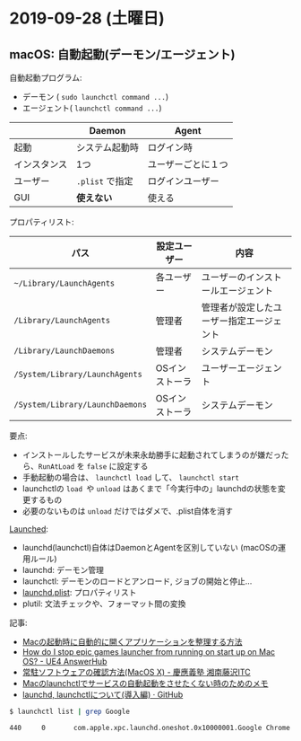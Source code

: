 # 2019-09-28 (土曜日)

## macOS: 自動起動(デーモン/エージェント)

自動起動プログラム:

- デーモン ( `sudo launchctl command ...`)
- エージェント( `launchctl command ...`)

|           | Daemon              | Agent                   |
| ---------- | ------------------- | ----------------------- |
| 起動        | システム起動時        |  ログイン時               |
| インスタンス | 1つ                 |  ユーザーごとに１つ        |
| ユーザー     | `.plist` で指定     |  ログインユーザー          |
| GUI        |  **使えない**        |  使える                  |

プロパティリスト:

| パス                      |  設定ユーザー |  内容          |
| ------------------------- | ---------- |  ------------ |
| `~/Library/LaunchAgents`  | 各ユーザー   | ユーザーのインストールエージェント        |
| `/Library/LaunchAgents`   | 管理者      | 管理者が設定したユーザー指定エージェント |
| `/Library/LaunchDaemons`  | 管理者      | システムデーモン |
| `/System/Library/LaunchAgents` | OSインストーラ | ユーザーエージェント |
| `/System/Library/LaunchDaemons` | OSインストーラ | システムデーモン    |

要点:

- インストールしたサービスが未来永劫勝手に起動されてしまうのが嫌だったら、`RunAtLoad` を `false` に設定する
- 手動起動の場合は、 `launchctl load` して、 `launchctl start`
- launchctlの `load `や `unload` はあくまで「今実行中の」launchdの状態を変更するもの
- 必要のないものは `unload` だけではダメで、.plist自体を消す

[Launched](https://ja.wikipedia.org/wiki/Launchd):

- launchd(launchctl)自体はDaemonとAgentを区別していない (macOSの運用ルール)
- launchd: デーモン管理
- launchctl: デーモンのロードとアンロード,  ジョブの開始と停止...
- [launchd.plist](https://ja.wikipedia.org/wiki/%E3%83%97%E3%83%AD%E3%83%91%E3%83%86%E3%82%A3%E3%83%AA%E3%82%B9%E3%83%88): プロパティリスト
- plutil: 文法チェックや、フォーマット間の変換

記事:

- [Macの起動時に自動的に開くアプリケーションを整理する方法](http://inforati.jp/apple/mac-tips-techniques/system-hints/identify-login-items-of-macos-account.html)
- [How do I stop epic games launcher from running on start up on Mac OS? - UE4 AnswerHub](https://answers.unrealengine.com/questions/900584/how-do-i-stop-epic-games-launcher-from-running-on.html)
- [常駐ソフトウェアの確認方法(MacOS X) - 慶應義塾 湘南藤沢ITC](https://www.sfc.itc.keio.ac.jp/ja/network_misc_bgtask_osx.html)
- [Macのlaunchctlでサービスの自動起動をさせたくない時のためのメモ](https://qiita.com/ono_matope/items/e437a35c3921ad35d109)
- [launchd, launchctlについて(導入編) · GitHub](https://gist.github.com/kozy4324/5552217)

~~~bash
$ launchctl list | grep Google

440     0       com.apple.xpc.launchd.oneshot.0x10000001.Google Chrome
~~~
